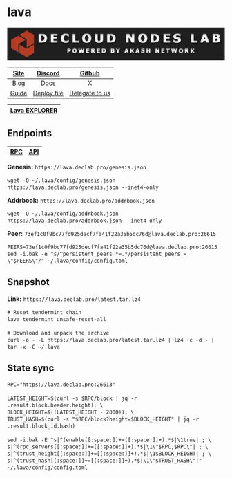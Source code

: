 # lava

![](/assets/banner.png)

|[Site](https://lavanet.xyz/)|[Discord](https://discord.gg/Zb4e7g9tjE)|[Github](https://github.com/lavanet)|
|:--:|:--:|:--:|
|[Blog](https://www.lavanet.xyz/blog)|[Docs](https://docs.lavanet.xyz/)|[X](https://twitter.com/lavanetxyz)|
|[Guide](https://services.declab.pro/guides)|[Deploy file](https://gitopia.com/DecloudNodesLab/cosmos-universe/tree/master/projects/Lava/lava_mainnet_deploy.yml)|[Delegate to us](https://restake.app/lava/lava@valoper1ax4c40gn3s74xxm75g6cmts3fw7rq64gt8e7wl)|


[Lava EXPLORER](https://explorer.declab.pro/Lava)|
|:--:|

## Endpoints

|[**RPC**](https://lava.declab.pro:26613)|[**API**](https://lava.declab.pro)|
|:--:|:--:|

**Genesis:** ```https://lava.declab.pro/genesis.json```

```shell
wget -O ~/.lava/config/genesis.json https://lava.declab.pro/genesis.json --inet4-only
```

**Addrbook:** ```https://lava.declab.pro/addrbook.json```

```shell
wget -O ~/.lava/config/addrbook.json https://lava.declab.pro/addrbook.json --inet4-only
```

**Peer:** ```73ef1c0f9bc77fd925decf7fa41f22a35b5dc76d@lava.declab.pro:26615```

```shell
PEERS=73ef1c0f9bc77fd925decf7fa41f22a35b5dc76d@lava.declab.pro:26615
sed -i.bak -e "s/^persistent_peers *=.*/persistent_peers = \"$PEERS\"/" ~/.lava/config/config.toml
```

## Snapshot 

**Link:** ```https://lava.declab.pro/latest.tar.lz4```

```shell
# Reset tendermint chain
lava tendermint unsafe-reset-all

# Download and unpack the archive
curl -o - -L https://lava.declab.pro/latest.tar.lz4 | lz4 -c -d - | tar -x -C ~/.lava
```

## State sync

```shell
RPC="https://lava.declab.pro:26613"

LATEST_HEIGHT=$(curl -s $RPC/block | jq -r .result.block.header.height); \
BLOCK_HEIGHT=$((LATEST_HEIGHT - 2000)); \
TRUST_HASH=$(curl -s "$RPC/block?height=$BLOCK_HEIGHT" | jq -r .result.block_id.hash)

sed -i.bak -E "s|^(enable[[:space:]]+=[[:space:]]+).*$|\1true| ; \
s|^(rpc_servers[[:space:]]+=[[:space:]]+).*$|\1\"$RPC,$RPC\"| ; \
s|^(trust_height[[:space:]]+=[[:space:]]+).*$|\1$BLOCK_HEIGHT| ; \
s|^(trust_hash[[:space:]]+=[[:space:]]+).*$|\1\"$TRUST_HASH\"|" ~/.lava/config/config.toml
```
